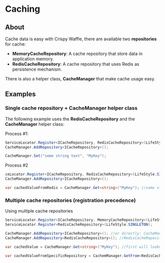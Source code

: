 # Caching

## About

Cache data is easy with Crispy Waffle, there are available two **repositories** for cache:

- **MemoryCacheRepository**: A cache repository that store data in application memory.
- **RedisCacheRepository**: A cache repository that uses Redis as persistence mechanism.

There is also a helper class, **CacheManager** that make cache usage easy.

## Examples

### Single cache repository + CacheManager helper class

The following example uses the **RedisCacheRepository** and the **CacheManager** helper class:

Process #1:

```cs
ServiceLocator.Register<ICacheRepository, RedisCacheRepository>(LifeStyle.SINGLETON);
CacheManager.AddRepository<ICacheRepository>();

CacheManager.Set("some string text", "MyKey");
```
Process #2
```cs
ceLocator.Register<ICacheRepository, RedisCacheRepository>(LifeStyle.SINGLETON);
CacheManager.AddRepository<ICacheRepository>();

var cachedValueFromRedis = CacheManager.Get<string>("MyKey"); //some string text
```

### Multiple cache repositories (registration precedence)

Using multiple cache repositories

```cs
ServiceLocator.Register<ICacheRepository, MemoryCacheRepository>(LifeStyle.SINGLETON);
ServiceLocator.Register<RedisCacheRepository>(LifeStyle.SINGLETON);

CacheManager.AddRepository<ICacheRepository>(); //or directly: CacheManager.AddRepository<MemoryCacheRepository>(); 
CacheManager.AddRepository<RedisCacheRepository>(); //RedisCacheRepository

var cachedValue = CacheManager.Get<string>("MyKey"); //first will lookup in MemoryCacheRepository then RedisCacheRepository

var cachedValueFromSpecificRepository = CachemManager.GetFrom<RedisCacheRepository, string>("MyKey"); //will get the value only from RedisCacheRepository.
```
